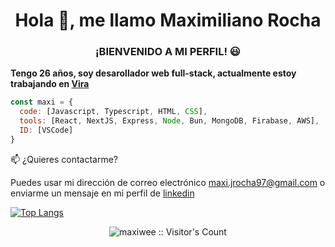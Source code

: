 <h1 align="center">Hola 👋, me llamo Maximiliano Rocha</h1>

<h3 align="center">¡BIENVENIDO A MI PERFIL! 😃</h3>

<b>Tengo 26 años, soy desarollador web full-stack, actualmente estoy trabajando en <a href=https://www.viradoctores.com/>Vira<a/></b> 
```javascript
const maxi = {
  code: [Javascript, Typescript, HTML, CSS],
  tools: [React, NextJS, Express, Node, Bun, MongoDB, Firabase, AWS],
  ID: [VSCode]
}
```

📫 ¿Quieres contactarme?

Puedes usar mi dirección de correo electrónico maxi.jrocha97@gmail.com o enviarme un mensaje en mi perfil de <a href="https://www.linkedin.com/in/maxi-rocha/">linkedin</a>

[![Top Langs](https://github-readme-stats.vercel.app/api/top-langs/?username=maxiwee&langs_count=8)](https://github.com/anuraghazra/github-readme-stats)

<p align="center"><img src="https://profile-counter.glitch.me/{maxiwee}/count.svg" alt="maxiwee :: Visitor's Count" /></p>
